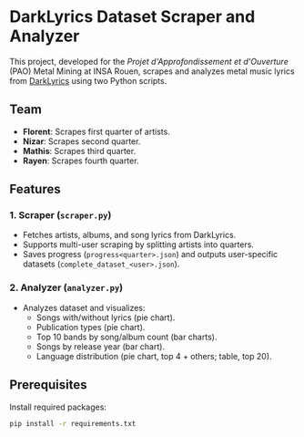 # DarkLyrics Dataset Scraper and Analyzer

This project, developed for the *Projet d'Approfondissement et d'Ouverture* (PAO) Metal Mining at INSA Rouen, scrapes and analyzes metal music lyrics from [DarkLyrics](http://www.darklyrics.com/) using two Python scripts.

## Team
- **Florent**: Scrapes first quarter of artists.
- **Nizar**: Scrapes second quarter.
- **Mathis**: Scrapes third quarter.
- **Rayen**: Scrapes fourth quarter.

## Features

### 1. Scraper (`scraper.py`)
- Fetches artists, albums, and song lyrics from DarkLyrics.
- Supports multi-user scraping by splitting artists into quarters.
- Saves progress (`progress<quarter>.json`) and outputs user-specific datasets (`complete_dataset_<user>.json`).

### 2. Analyzer (`analyzer.py`)
- Analyzes dataset and visualizes:
  - Songs with/without lyrics (pie chart).
  - Publication types (pie chart).
  - Top 10 bands by song/album count (bar charts).
  - Songs by release year (bar chart).
  - Language distribution (pie chart, top 4 + others; table, top 20).

## Prerequisites
Install required packages:
```bash
pip install -r requirements.txt
